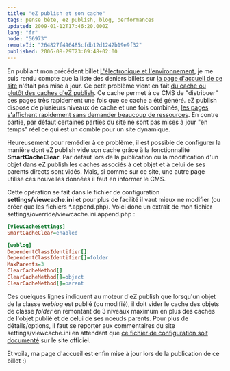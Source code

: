 ```yaml
---
title: "eZ publish et son cache"
tags: pense bête, ez publish, blog, performances
updated: 2009-01-12T17:46:20.000Z
lang: "fr"
node: "56973"
remoteId: "264827f496485cfdb12d1242b19e9f32"
published: 2006-08-29T23:09:48+02:00
---
```


En publiant mon précédent billet [L'électronique et l'environnement](/post/l-electronique-et-l-environnement), je me suis rendu compte que la liste des deniers billets sur [la page d'accueil de ce site]() n'était pas mise à jour. Ce petit problème vient en fait [du cache ou plutôt des caches d'eZ publish](http://ez.no/community/articles/ez_publish_performance_best_practices/specification). Ce cache permet à ce CMS de &quot;distribuer&quot; ces pages très rapidement une fois que ce cache a été généré. eZ publish dispose de plusieurs niveaux de cache et une fois combinés, [les pages s'affichent rapidement sans demander beaucoup de ressources](http://ez.no/community/articles/server_architecture_for_ez_publish_hosting/test_results). En contre partie, par défaut certaines parties du site ne sont pas mises à jour &quot;en temps&quot; réel ce qui est un comble pour un site dynamique.


Heureusement pour remédier à ce problème, il est possible de configurer la manière dont eZ publish vide son cache grâce à la fonctionnalité **SmartCacheClear**. Par défaut lors de la publication ou la modification d'un objet dans eZ publish les caches associés à cet objet et à celui de ses parents directs sont vidés. Mais, si comme sur ce site, une autre page utilise ces nouvelles données il faut en informer le CMS.


Cette opération se fait dans le fichier de configuration **settings/viewcache.ini** et pour plus de facilité il vaut mieux ne modifier (ou créer que les fichiers *.append.php). Voici donc un extrait de mon fichier settings/override/viewcache.ini.append.php :

``` ini
[ViewCacheSettings]
SmartCacheClear=enabled

[weblog]
DependentClassIdentifier[]
DependentClassIdentifier[]=folder
MaxParents=3
ClearCacheMethod[]
ClearCacheMethod[]=object
ClearCacheMethod[]=parent
```


Ces quelques lignes indiquent au moteur d'eZ publish que lorsqu'un objet de la classe *weblog* est publié (ou modifié), il doit vider le cache des objets de classe *folder* en remontant de 3 niveaux maximum en plus des caches de l'objet publié et de celui de ses noeuds parents. Pour plus de détails/options, il faut se reporter aux commentaires du site settings/viewcache.ini en attendant que [ce fichier de configuration soit documenté](http://ez.no/doc/ez_publish/technical_manual/3_8/reference/configuration_files/viewcache_ini) sur le site officiel.


Et voila, ma page d'accueil est enfin mise à jour lors de la publication de ce billet :)


